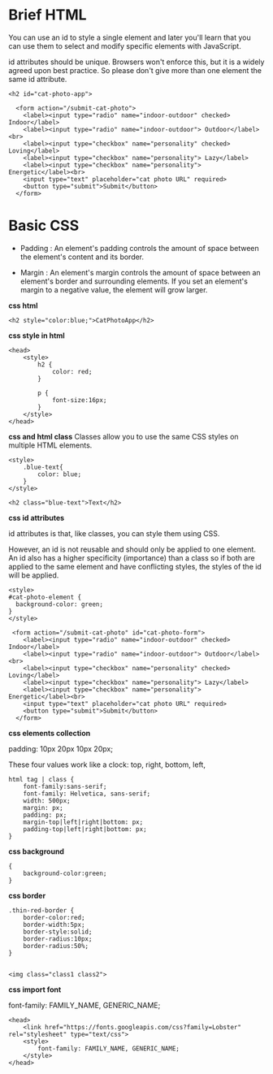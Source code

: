 # Brief HTML



You can use an id to style a single element and later you'll learn that you can use them to select and modify specific elements with JavaScript.

id attributes should be unique. Browsers won't enforce this, but it is a widely agreed upon best practice. So please don't give more than one element the same id attribute.
```
<h2 id="cat-photo-app">
```
```
  <form action="/submit-cat-photo">
    <label><input type="radio" name="indoor-outdoor" checked> Indoor</label>
    <label><input type="radio" name="indoor-outdoor"> Outdoor</label><br>
    <label><input type="checkbox" name="personality" checked> Loving</label>
    <label><input type="checkbox" name="personality"> Lazy</label>
    <label><input type="checkbox" name="personality"> Energetic</label><br>
    <input type="text" placeholder="cat photo URL" required>
    <button type="submit">Submit</button>
  </form>
```

# Basic CSS 

* Padding : An element's padding controls the amount of space between the element's content and its border.

* Margin : An element's margin controls the amount of space between an element's border and surrounding elements. If you set an element's margin to a negative value, the element will grow larger.

**css html**

```
<h2 style="color:blue;">CatPhotoApp</h2>
```

**css style in html**
```
<head>
    <style>
        h2 {
            color: red;
        }

        p {
            font-size:16px;
        }
    </style>
</head>
```

**css and html class**
Classes allow you to use the same CSS styles on multiple HTML elements.
```
<style>
    .blue-text{
        color: blue;
    }
</style>

<h2 class="blue-text">Text</h2>

```
**css id attributes**

id attributes is that, like classes, you can style them using CSS.

However, an id is not reusable and should only be applied to one element. An id also has a higher specificity (importance) than a class so if both are applied to the same element and have conflicting styles, the styles of the id will be applied.

```
<style>
#cat-photo-element {
  background-color: green;
}
</style>

 <form action="/submit-cat-photo" id="cat-photo-form">
    <label><input type="radio" name="indoor-outdoor" checked> Indoor</label>
    <label><input type="radio" name="indoor-outdoor"> Outdoor</label><br>
    <label><input type="checkbox" name="personality" checked> Loving</label>
    <label><input type="checkbox" name="personality"> Lazy</label>
    <label><input type="checkbox" name="personality"> Energetic</label><br>
    <input type="text" placeholder="cat photo URL" required>
    <button type="submit">Submit</button>
  </form>
```

**css elements collection**

padding: 10px 20px 10px 20px;

These four values work like a clock: top, right, bottom, left, 

```
html tag | class {
    font-family:sans-serif;
    font-family: Helvetica, sans-serif;
    width: 500px;
    margin: px;
    padding: px;
    margin-top|left|right|bottom: px;
    padding-top|left|right|bottom: px;
}
```

**css background**
```
{
    background-color:green;
}
```

**css border**

```
.thin-red-border {
    border-color:red;
    border-width:5px;
    border-style:solid;
    border-radius:10px;
    border-radius:50%;
}


<img class="class1 class2">
```

**css import font**

font-family: FAMILY_NAME, GENERIC_NAME;

```
<head>
    <link href="https://fonts.googleapis.com/css?family=Lobster" rel="stylesheet" type="text/css">
    <style>
        font-family: FAMILY_NAME, GENERIC_NAME;
    </style>
</head>
```

